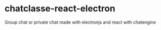 # chatclasse-react-electron


Group chat or private chat made with electronjs and react with chatengine
